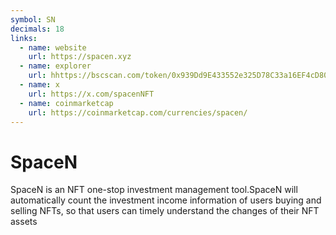 ```yaml
---
symbol: SN
decimals: 18
links:
  - name: website
    url: https://spacen.xyz
  - name: explorer
    url: hhttps://bscscan.com/token/0x939Dd9E433552e325D78C33a16EF4cD8004D2F9C
  - name: x
    url: https://x.com/spacenNFT
  - name: coinmarketcap
    url: https://coinmarketcap.com/currencies/spacen/
---
```


# SpaceN

SpaceN is an NFT one-stop investment management tool.SpaceN will automatically count the investment income information of users buying and selling NFTs, so that users can timely understand the changes of their NFT assets
